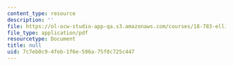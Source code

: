 ```yaml
---
content_type: resource
description: ''
file: https://ol-ocw-studio-app-qa.s3.amazonaws.com/courses/18-783-elliptic-curves-spring-2019/7c7eb0c94feb1f6e596a75f8c725c447_MIT18_783S19_lec10.pdf
file_type: application/pdf
resourcetype: Document
title: null
uid: 7c7eb0c9-4feb-1f6e-596a-75f8c725c447
---
```

